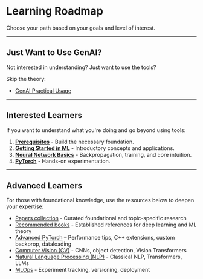 # Learning Roadmap

Choose your path based on your goals and level of interest.

---

## Just Want to Use GenAI?

Not interested in understanding? Just want to use the tools?

Skip the theory:
- [GenAI Practical Usage](../genai_practical/)

---

## Interested Learners

If you want to understand what you're doing and go beyond using tools:

1. **[Prerequisites](./prerequisites.md)** - Build the necessary foundation.
2. **[Getting Started in ML](./how_to_start_ml.md)** - Introductory concepts and applications.
3. **[Neural Network Basics](./neural_network_basics.md)** - Backpropagation, training, and core intuition.
4. **[PyTorch](../resources/beginner_pytorch)** - Hands-on experimentation.

---

## Advanced Learners

For those with foundational knowledge, use the resources below to deepen your expertise:
- [Papers collection](../resources/nice_papers.md) - Curated foundational and topic-specific research
- [Recommended books](../resources/books.md) - Established references for deep learning and ML theory
- [Advanced PyTorch](../resources/advanced_pytorch) – Performance tips, C++ extensions, custom backprop, dataloading
- [Computer Vision (CV)](../resources/CV/) - CNNs, object detection, Vision Transformers  
- [Natural Language Processing (NLP)](../resources/NLP/) - Classical NLP, Transformers, LLMs  
- [MLOps](../resources/mlops.md) - Experiment tracking, versioning, deployment 

